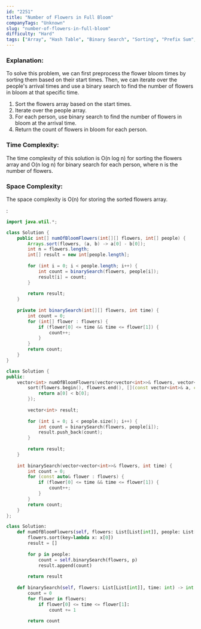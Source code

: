 ```yaml
---
id: "2251"
title: "Number of Flowers in Full Bloom"
companyTags: "Unknown"
slug: "number-of-flowers-in-full-bloom"
difficulty: "Hard"
tags: ["Array", "Hash Table", "Binary Search", "Sorting", "Prefix Sum", "Ordered Set"]
---
```


### Explanation:
To solve this problem, we can first preprocess the flower bloom times by sorting them based on their start times. Then, we can iterate over the people's arrival times and use a binary search to find the number of flowers in bloom at that specific time.

1. Sort the flowers array based on the start times.
2. Iterate over the people array.
3. For each person, use binary search to find the number of flowers in bloom at the arrival time.
4. Return the count of flowers in bloom for each person.

### Time Complexity:
The time complexity of this solution is O(n log n) for sorting the flowers array and O(n log n) for binary search for each person, where n is the number of flowers.

### Space Complexity:
The space complexity is O(n) for storing the sorted flowers array.

:

```java
import java.util.*;

class Solution {
    public int[] numOfBloomFlowers(int[][] flowers, int[] people) {
        Arrays.sort(flowers, (a, b) -> a[0] - b[0]);
        int n = flowers.length;
        int[] result = new int[people.length];
        
        for (int i = 0; i < people.length; i++) {
            int count = binarySearch(flowers, people[i]);
            result[i] = count;
        }
        
        return result;
    }
    
    private int binarySearch(int[][] flowers, int time) {
        int count = 0;
        for (int[] flower : flowers) {
            if (flower[0] <= time && time <= flower[1]) {
                count++;
            }
        }
        return count;
    }
}
```

```cpp
class Solution {
public:
    vector<int> numOfBloomFlowers(vector<vector<int>>& flowers, vector<int>& people) {
        sort(flowers.begin(), flowers.end(), [](const vector<int>& a, const vector<int>& b) {
            return a[0] < b[0];
        });
        
        vector<int> result;
        
        for (int i = 0; i < people.size(); i++) {
            int count = binarySearch(flowers, people[i]);
            result.push_back(count);
        }
        
        return result;
    }
    
    int binarySearch(vector<vector<int>>& flowers, int time) {
        int count = 0;
        for (const auto& flower : flowers) {
            if (flower[0] <= time && time <= flower[1]) {
                count++;
            }
        }
        return count;
    }
};
```

```python
class Solution:
    def numOfBloomFlowers(self, flowers: List[List[int]], people: List[int]) -> List[int]:
        flowers.sort(key=lambda x: x[0])
        result = []
        
        for p in people:
            count = self.binarySearch(flowers, p)
            result.append(count)
        
        return result
    
    def binarySearch(self, flowers: List[List[int]], time: int) -> int:
        count = 0
        for flower in flowers:
            if flower[0] <= time <= flower[1]:
                count += 1
        
        return count
```